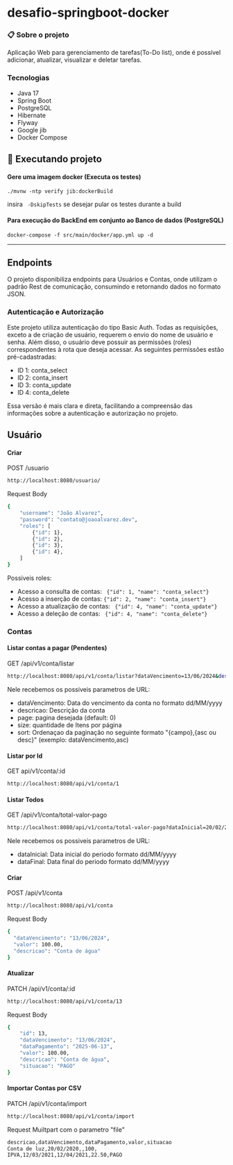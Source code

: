 # desafio-springboot-docker

### 📋 Sobre o projeto
Aplicação Web para gerenciamento de tarefas(To-Do list), onde é possível adicionar, atualizar, visualizar e deletar tarefas.

### Tecnologias
- Java 17
- Spring Boot
- PostgreSQL
- Hibernate
- Flyway
- Google jib
- Docker Compose

## 🚀 Executando projeto
#### Gere uma imagem docker (Executa os testes)
```
./mvnw -ntp verify jib:dockerBuild
```
insira ``` -DskipTests``` se desejar pular os testes durante a build 
#### Para execução do BackEnd em conjunto ao Banco de dados (PostgreSQL)
```
docker-compose -f src/main/docker/app.yml up -d
```

<hr>

## Endpoints
O projeto disponibiliza endpoints para Usuários e Contas, onde utilizam o padrão Rest de comunicação, consumindo e retornando dados no formato JSON.

### Autenticação e Autorização

Este projeto utiliza autenticação do tipo Basic Auth. Todas as requisições, exceto a de criação de usuário, requerem o envio do nome de usuário e senha. Além disso, o usuário deve possuir as permissões (roles) correspondentes à rota que deseja acessar. As seguintes permissões estão pré-cadastradas:

- ID 1: conta_select
- ID 2: conta_insert
- ID 3: conta_update
- ID 4: conta_delete

Essa versão é mais clara e direta, facilitando a compreensão das informações sobre a autenticação e autorização no projeto.

## Usuário
#### Criar
POST /usuario
```bash
http://localhost:8080/usuario/
```
Request Body
```bash
{
	"username": "João Alvarez",
	"password": "contato@joaoalvarez.dev",
	"roles": [
	    {"id": 1},
	    {"id": 2},
	    {"id": 3},
	    {"id": 4},
	]
}
```
Possiveis roles:
- Acesso a consulta de contas: ``` {"id": 1, "name": "conta_select"}```
- Acesso a inserção de contas: ``` {"id": 2, "name": "conta_insert"} ```
- Acesso a atualização de contas: ``` {"id": 4, "name": "conta_update"}```
- Acesso a deleção de contas: ``` {"id": 4, "name": "conta_delete"}```



### Contas
#### Listar contas a pagar (Pendentes)
GET /api/v1/conta/listar
```bash
http://localhost:8080/api/v1/conta/listar?dataVencimento=13/06/2024&descricao=ta&size=10&sort=dataVencimento,asc&page=0
```
Nele recebemos os possiveis parametros de URL:
- dataVencimento: Data do vencimento da conta no formato dd/MM/yyyy
- descricao: Descrição da conta
- page: pagina desejada (default: 0)
- size: quantidade de Itens por página
- sort: Ordenaçao da paginação no seguinte formato "{campo},{asc ou desc}" (exemplo: dataVencimento,asc) 

#### Listar por Id
GET api/v1/conta/:id
```bash
http://localhost:8080/api/v1/conta/1
```

#### Listar Todos
GET /api/v1/conta/total-valor-pago
```bash
http://localhost:8080/api/v1/conta/total-valor-pago?dataInicial=20/02/2000&dataFinal=20/02/2026
```
Nele recebemos os possiveis parametros de URL:
- dataInicial: Data inicial do periodo formato dd/MM/yyyy
- dataFinal: Data final do periodo formato dd/MM/yyyy

#### Criar
POST /api/v1/conta
```bash
http://localhost:8080/api/v1/conta
```
Request Body
```bash
{
  "dataVencimento": "13/06/2024",
  "valor": 100.00,
  "descricao": "Conta de água"
}
```
#### Atualizar
PATCH /api/v1/conta/:id
```bash
http://localhost:8080/api/v1/conta/13
```
Request Body
```bash
{
	"id": 13,
	"dataVencimento": "13/06/2024",
	"dataPagamento": "2025-06-13",
	"valor": 100.00,
	"descricao": "Conta de água",
	"situacao": "PAGO"
}
```

#### Importar Contas por CSV
PATCH /api/v1/conta/import
```bash
http://localhost:8080/api/v1/conta/import
```
Request Muiltpart com o parametro "file"
```bash
descricao,dataVencimento,dataPagamento,valor,situacao
Conta de luz,20/02/2020,,100,
IPVA,12/03/2021,12/04/2021,22.50,PAGO
```
